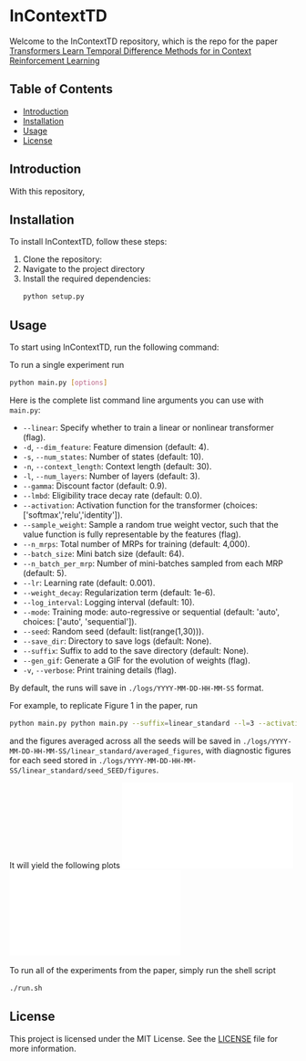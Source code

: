 # InContextTD

Welcome to the InContextTD repository, which is the repo for the paper [Transformers Learn Temporal Difference Methods for in Context Reinforcement Learning](https://arxiv.org/abs/2405.13861)

## Table of Contents
- [Introduction](#introduction)
- [Installation](#installation)
- [Usage](#usage)
- [License](#license)

## Introduction
With this repository, 

## Installation
To install InContextTD, follow these steps:

1. Clone the repository:
2. Navigate to the project directory
3. Install the required dependencies:
    ```bash
    python setup.py
    ```

## Usage
To start using InContextTD, run the following command:

To run a single experiment run

```bash
python main.py [options]
```

Here is the complete list command line arguments you can use with `main.py`:

- `--linear`: Specify whether to train a linear or nonlinear transformer (flag).
- `-d`, `--dim_feature`: Feature dimension (default: 4).
- `-s`, `--num_states`: Number of states (default: 10).
- `-n`, `--context_length`: Context length (default: 30).
- `-l`, `--num_layers`: Number of layers (default: 3).
- `--gamma`: Discount factor (default: 0.9).
- `--lmbd`: Eligibility trace decay rate (default: 0.0).
- `--activation`: Activation function for the transformer (choices: ['softmax','relu','identity']).
- `--sample_weight`: Sample a random true weight vector, such that the value function is fully representable by the features (flag).
- `--n_mrps`: Total number of MRPs for training (default: 4,000).
- `--batch_size`: Mini batch size (default: 64).
- `--n_batch_per_mrp`: Number of mini-batches sampled from each MRP (default: 5).
- `--lr`: Learning rate (default: 0.001).
- `--weight_decay`: Regularization term (default: 1e-6).
- `--log_interval`: Logging interval (default: 10).
- `--mode`: Training mode: auto-regressive or sequential (default: 'auto', choices: ['auto', 'sequential']).
- `--seed`: Random seed (default: list(range(1,30))).
- `--save_dir`: Directory to save logs (default: None).
- `--suffix`: Suffix to add to the save directory (default: None).
- `--gen_gif`: Generate a GIF for the evolution of weights (flag).
- `-v`, `--verbose`: Print training details (flag).

By default, the runs will save in `./logs/YYYY-MM-DD-HH-MM-SS` format.

For example, to replicate Figure 1 in the paper, run
```bash
python main.py python main.py --suffix=linear_standard --l=3 --activation=identity --mode=auto -v
```
and the figures averaged across all the seeds will be saved in `./logs/YYYY-MM-DD-HH-MM-SS/linear_standard/averaged_figures`, with diagnostic figures for each seed stored in `./logs/YYYY-MM-DD-HH-MM-SS/linear_standard/seed_SEED/figures`.

It will yield the following plots
![P Metrics Plot](figs/P_metrics_1.pdf)
![Q Metrics Plot](figs/Q_metrics_1.pdf)


To run all of the experiments from the paper, simply run the shell script
```bash
./run.sh
```

## License
This project is licensed under the MIT License. See the [LICENSE](LICENSE) file for more information.